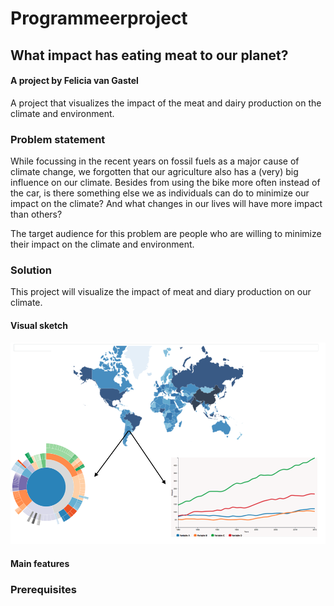 # Programmeerproject

## What impact has eating meat to our planet?
#### A project by Felicia van Gastel

A project that visualizes the impact of the meat and dairy production on the climate and environment.

### Problem statement
While focussing in the recent years on fossil fuels as a major cause of climate change, we forgotten that our agriculture also has a (very) big influence on our climate. Besides from using the bike more often instead of the car, is there something else we as individuals can do to minimize our impact on the climate? And what changes in our lives will have more impact than others?

The target audience for this problem are people who are willing to minimize their impact on
the climate and environment.

### Solution
This project will visualize the impact of meat and diary production on our climate.

#### Visual sketch
![Sketch.png](https://github.com/11096187/programmeerproject/blob/master/doc/Sketch.png)

#### Main features


### Prerequisites
